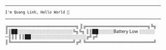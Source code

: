 ----------------------------------------
    I'm Quang Linh, Hello World 👋
----------------------------------------
  ╔══════════════════════╗
  ║╔════════════════════╗╚╗
  ║║██░░░░░░░░░░░░░░░░░░╚╗╚╗
  ║║██░░░░░Battery Low ░░░░░ ─║║║
  ║║██░░░░░░░░░░░░░░░░░░╔╝╔╝
  ║╚════════════════════╝╔╝
  ╚══════════════════════╝
  
